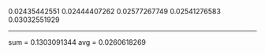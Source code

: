 
0.02435442551
0.02444407262
0.02577267749
0.02541276583
0.03032551929
___________
sum = 0.1303091344
avg = 0.0260618269

